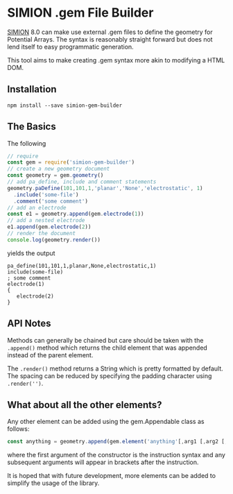 # SIMION .gem File Builder

[SIMION](http://simion.com) 8.0 can make use external .gem files to define the geometry for Potential Arrays. The syntax is reasonably straight forward but does not lend itself to easy programmatic generation.

This tool aims to make creating .gem syntax more akin to modifying a HTML DOM.

## Installation
`npm install --save simion-gem-builder`


## The Basics

The following
```JavaScript
// require
const gem = require('simion-gem-builder')
// create a new geometry document
const geometry = gem.geometry()
// add pa_define, include and comment statements
geometry.paDefine(101,101,1,'planar','None','electrostatic', 1)
  .include('some-file')
  .comment('some comment')
// add an electrode
const e1 = geometry.append(gem.electrode(1))
// add a nested electrode
e1.append(gem.electrode(2))
// render the document
console.log(geometry.render())
```
yields the output
```
pa_define(101,101,1,planar,None,electrostatic,1)
include(some-file)
; some comment
electrode(1)
{
   electrode(2)
}
```
## API Notes
Methods can generally be chained but care should be taken with the `.append()` method which returns the  child element that was appended instead of the parent element.

The `.render()` method returns a String which is pretty formatted by default. The spacing can be reduced by specifying the padding character using `.render('')`.

## What about all the other elements?
Any other element can be added using the gem.Appendable class as follows:
```JavaScript
const anything = geometry.append(gem.element('anything'[,arg1 [,arg2 [,argN]))
```
where the first argument of the constructor is the instruction syntax and any subsequent arguments will appear in brackets after the instruction.

It is hoped that with future development, more elements can be added to simplify the usage of the library.
